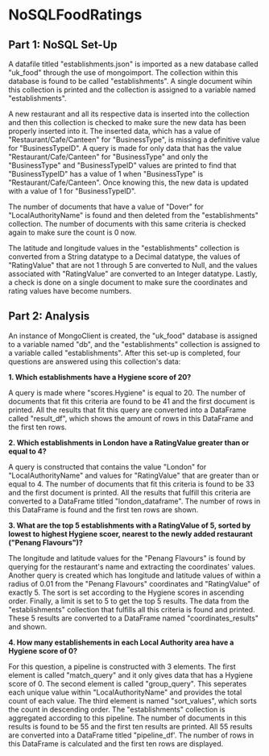 # NoSQLFoodRatings



## Part 1: NoSQL Set-Up

A datafile titled "establishments.json" is imported as a new database called "uk_food" through the use of mongoimport. The collection within this database is found to be called "establishments". A single document wihin this collection is printed and the collection is assigned to a variable named "establishments". 

A new restaurant and all its respective data is inserted into the collection and then this collection is checked to make sure the new data has been properly inserted into it. The inserted data, which has a value of "Restaurant/Cafe/Canteen" for "BusinessType", is missing a definitive value for "BusinessTypeID". A query is made for only data that has the value "Restaurant/Cafe/Canteen" for "BusinessType" and only the "BusinessType" and "BusinessTypeID" values are printed to find that "BusinessTypeID" has a value of 1 when "BusinessType" is "Restaurant/Cafe/Canteen". Once knowing this, the new data is updated with a value of 1 for "BusinessTypeID". 

The number of documents that have a value of "Dover" for "LocalAuthorityName" is found and then deleted from the "establishments" collection. The number of documents with this same criteria is checked again to make sure the count is 0 now. 

The latitude and longitude values in the "establishments" collection is converted from a String datatype to a Decimal datatype, the values of "RatingValue" that are not 1 through 5 are converted to Null, and the values associated with "RatingValue" are converted to an Integer datatype. Lastly, a check is done on a single document to make sure the coordinates and rating values have become numbers.



## Part 2: Analysis 

An instance of MongoClient is created, the "uk_food" database is assigned to a variable named "db", and the "establishments" collection is assigned to a variable called "establishments". After this set-up is completed, four questions are answered using this collection's data:



**1. Which establishments have a Hygiene score of 20?** 

A query is made where "scores.Hygiene" is equal to 20. The number of documents that fit this criteria are found to be 41 and the first document is printed. All the results that fit this query are converted into a DataFrame called "result_df", which shows the amount of rows in this DataFrame and the first ten rows.




**2. Which establishments in London have a RatingValue greater than or equal to 4?** 

A query is constructed that contains the value "London" for "LocalAuthorityName" and values for "RatingValue" that are greater than or equal to 4. The number of documents that fit this criteria is found to be 33 and the first document is printed. All the results that fulfill this criteria are converted to a DataFrame titled "london_dataframe". The number of rows in this DataFrame is found and the first ten rows are shown.




**3. What are the top 5 establishments with a RatingValue of 5, sorted by lowest to highest Hygiene scoer, nearest to the newly added restaurant ("Penang Flavours")?**


The longitude and latitude values for the "Penang Flavours" is found by querying for the restaurant's name and extracting the coordinates' values. Another query is created which has longitude and latitude values of within a radius of 0.01 from the "Penang Flavours" coordinates and "RatingValue" of exactly 5. The sort is set according to the Hygiene scores in ascending order. Finally, a limit is set to 5 to get the top 5 results. The data from the "establishments" collection that fulfills all this criteria is found and printed. These 5 results are converted to a DataFrame named "coordinates_results" and shown.




**4. How many establishements in each Local Authority area have a Hygiene score of 0?**


For this question, a pipeline is constructed with 3 elements. The first element is called "match_query" and it only gives data that has a Hygiene score of 0. The second element is called "group_query". This seperates each unique value within "LocalAuthorityName" and provides the total count of each value. The third element is named "sort_values", which sorts the count in descending order. The "establishments" collection is aggregated according to this pipeline. The number of documents in this results is found to be 55 and the first ten results are printed. All 55 results are converted into a DataFrame titled "pipeline_df'. The number of rows in this DataFrame is calculated and the first ten rows are displayed. 

